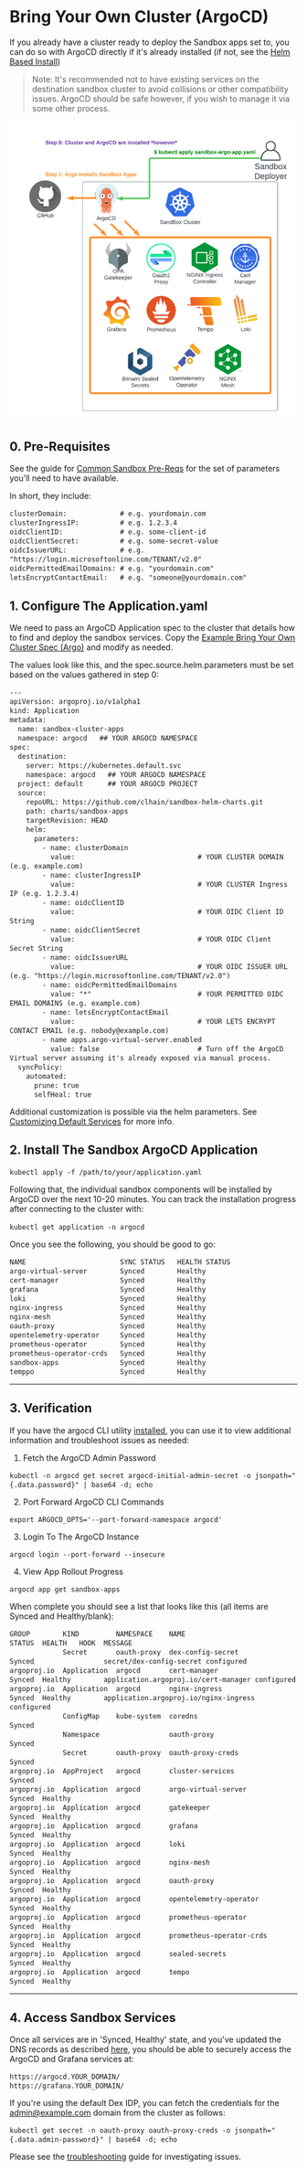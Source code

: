 # Bring Your Own Cluster (ArgoCD)

If you already have a cluster ready to deploy the Sandbox apps set to, you can do so with ArgoCD directly
if it's already installed (if not, see the [Helm Based Install](./byoc-helm.md))

> Note: It's recommended not to have existing services on the destination sandbox cluster to avoid
> collisions or other compatibility issues. ArgoCD should be safe however, if you wish to manage it
> via some other process.


![Bring Your Own Cluster Deploy - ArgoCD](../img/sandbox-byoc-argo.png)

## 0. Pre-Requisites
See the guide for [Common Sandbox Pre-Reqs](pre-reqs.md) for the set of parameters you'll need to have available.

In short, they include:

```
clusterDomain:             # e.g. yourdomain.com
clusterIngressIP:          # e.g. 1.2.3.4
oidcClientID:              # e.g. some-client-id
oidcClientSecret:          # e.g. some-secret-value
oidcIssuerURL:             # e.g. "https://login.microsoftonline.com/TENANT/v2.0"
oidcPermittedEmailDomains: # e.g. "yourdomain.com"
letsEncryptContactEmail:   # e.g. "someone@yourdomain.com"
```

## 1. Configure The Application.yaml

We need to pass an ArgoCD Application spec to the cluster that details how to find and deploy the sandbox services.
Copy the [Example Bring Your Own Cluster Spec (Argo)](https://github.com/clhain/sandbox/tree/main/examples/bring-your-own-cluster/install-with-argo.yaml)
and modify as needed. 

The values look like this, and the spec.source.helm.parameters must be set based on the values gathered in step 0:

```
---
apiVersion: argoproj.io/v1alpha1
kind: Application
metadata:
  name: sandbox-cluster-apps
  namespace: argocd   ## YOUR ARGOCD NAMESPACE
spec:
  destination:
    server: https://kubernetes.default.svc
    namespace: argocd   ## YOUR ARGOCD NAMESPACE
  project: default      ## YOUR ARGOCD PROJECT
  source:
    repoURL: https://github.com/clhain/sandbox-helm-charts.git
    path: charts/sandbox-apps
    targetRevision: HEAD
    helm:
      parameters:
        - name: clusterDomain
          value:                              # YOUR CLUSTER DOMAIN (e.g. example.com)
        - name: clusterIngressIP
          value:                              # YOUR CLUSTER Ingress IP (e.g. 1.2.3.4)
        - name: oidcClientID
          value:                              # YOUR OIDC Client ID String
        - name: oidcClientSecret
          value:                              # YOUR OIDC Client Secret String
        - name: oidcIssuerURL
          value:                              # YOUR OIDC ISSUER URL (e.g. "https://login.microsoftonline.com/TENANT/v2.0") 
        - name: oidcPermittedEmailDomains
          value: "*"                          # YOUR PERMITTED OIDC EMAIL DOMAINS (e.g. example.com)
        - name: letsEncryptContactEmail
          value:                              # YOUR LETS ENCRYPT CONTACT EMAIL (e.g. nobody@example.com)
        - name apps.argo-virtual-server.enabled
          value: false                        # Turn off the ArgoCD Virtual server assuming it's already exposed via manual process.
  syncPolicy:
    automated:
      prune: true
      selfHeal: true

```

Additional customization is possible via the helm parameters. See [Customizing Default Services](../customization/default-services.md) for more info.

## 2. Install The Sandbox ArgoCD Application

```
kubectl apply -f /path/to/your/application.yaml
```

Following that, the individual sandbox components will be installed by ArgoCD over the next 10-20 minutes. You can
track the installation progress after connecting to the cluster with:

`kubectl get application -n argocd`

Once you see the following, you should be good to go:

```
NAME                       SYNC STATUS   HEALTH STATUS
argo-virtual-server        Synced        Healthy
cert-manager               Synced        Healthy
grafana                    Synced        Healthy
loki                       Synced        Healthy
nginx-ingress              Synced        Healthy
nginx-mesh                 Synced        Healthy
oauth-proxy                Synced        Healthy
opentelemetry-operator     Synced        Healthy
prometheus-operator        Synced        Healthy
prometheus-operator-crds   Synced        Healthy
sandbox-apps               Synced        Healthy
temppo                     Synced        Healthy
```

---

## 3. Verification

If you have the argocd CLI utility [installed](https://argo-cd.readthedocs.io/en/stable/getting_started/#2-download-argo-cd-cli),
you can use it to view additional information and troubleshoot issues as needed:

1) Fetch the ArgoCD Admin Password
```text
kubectl -n argocd get secret argocd-initial-admin-secret -o jsonpath="{.data.password}" | base64 -d; echo
```

2) Port Forward ArgoCD CLI Commands
```text
export ARGOCD_OPTS='--port-forward-namespace argocd'
```

3) Login To The ArgoCD Instance
```text
argocd login --port-forward --insecure
```

4) View App Rollout Progress
```text
argocd app get sandbox-apps
```

When complete you should see a list that looks like this (all items are Synced and Healthy/blank):

```text
GROUP        KIND         NAMESPACE    NAME                      STATUS  HEALTH   HOOK  MESSAGE
             Secret       oauth-proxy  dex-config-secret         Synced                 secret/dex-config-secret configured
argoproj.io  Application  argocd       cert-manager              Synced  Healthy        application.argoproj.io/cert-manager configured
argoproj.io  Application  argocd       nginx-ingress             Synced  Healthy        application.argoproj.io/nginx-ingress configured
             ConfigMap    kube-system  coredns                   Synced                 
             Namespace                 oauth-proxy               Synced                 
             Secret       oauth-proxy  oauth-proxy-creds         Synced                 
argoproj.io  AppProject   argocd       cluster-services          Synced                 
argoproj.io  Application  argocd       argo-virtual-server       Synced  Healthy        
argoproj.io  Application  argocd       gatekeeper                Synced  Healthy        
argoproj.io  Application  argocd       grafana                   Synced  Healthy        
argoproj.io  Application  argocd       loki                      Synced  Healthy        
argoproj.io  Application  argocd       nginx-mesh                Synced  Healthy        
argoproj.io  Application  argocd       oauth-proxy               Synced  Healthy        
argoproj.io  Application  argocd       opentelemetry-operator    Synced  Healthy        
argoproj.io  Application  argocd       prometheus-operator       Synced  Healthy        
argoproj.io  Application  argocd       prometheus-operator-crds  Synced  Healthy        
argoproj.io  Application  argocd       sealed-secrets            Synced  Healthy        
argoproj.io  Application  argocd       tempo                     Synced  Healthy
```

---

## 4. Access Sandbox Services
Once all services are in 'Synced, Healthy' state, and you've updated the DNS records as described [here](dns.md),
you should be able to securely access the ArgoCD and Grafana services at:

```text
https://argocd.YOUR_DOMAIN/
https://grafana.YOUR_DOMAIN/
```

If you're using the default Dex IDP, you can fetch the credentials for the admin@example.com domain
from the cluster as follows:

```text
kubectl get secret -n oauth-proxy oauth-proxy-creds -o jsonpath="{.data.admin-password}" | base64 -d; echo
```

Please see the [troubleshooting](../troubleshooting.md) guide for investigating issues.